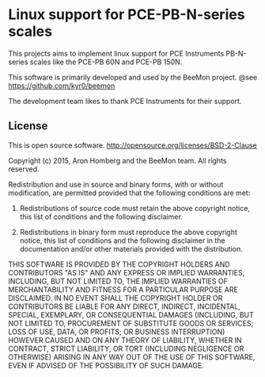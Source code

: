 # Linux support for PCE-PB-N-series scales

This projects aims to implement linux support 
for PCE Instruments PB-N-series scales like the 
PCE-PB 60N and PCE-PB 150N.

This software is primarily developed and used by the BeeMon project.
@see https://github.com/kyr0/beemon

The development team likes to thank PCE Instruments
for their support.

## License

This is open source software.
http://opensource.org/licenses/BSD-2-Clause

Copyright (c) 2015, Aron Homberg and the BeeMon team.
All rights reserved.

Redistribution and use in source and binary forms, with or without modification, are permitted provided that the following conditions are met:

1. Redistributions of source code must retain the above copyright notice, this list of conditions and the following disclaimer.

2. Redistributions in binary form must reproduce the above copyright notice, this list of conditions and the following disclaimer in the documentation and/or other materials provided with the distribution.

THIS SOFTWARE IS PROVIDED BY THE COPYRIGHT HOLDERS AND CONTRIBUTORS "AS IS" AND ANY EXPRESS OR IMPLIED WARRANTIES, INCLUDING, BUT NOT LIMITED TO, THE IMPLIED WARRANTIES OF MERCHANTABILITY AND FITNESS FOR A PARTICULAR PURPOSE ARE DISCLAIMED. IN NO EVENT SHALL THE COPYRIGHT HOLDER OR CONTRIBUTORS BE LIABLE FOR ANY DIRECT, INDIRECT, INCIDENTAL, SPECIAL, EXEMPLARY, OR CONSEQUENTIAL DAMAGES (INCLUDING, BUT NOT LIMITED TO, PROCUREMENT OF SUBSTITUTE GOODS OR SERVICES; LOSS OF USE, DATA, OR PROFITS; OR BUSINESS INTERRUPTION) HOWEVER CAUSED AND ON ANY THEORY OF LIABILITY, WHETHER IN CONTRACT, STRICT LIABILITY, OR TORT (INCLUDING NEGLIGENCE OR OTHERWISE) ARISING IN ANY WAY OUT OF THE USE OF THIS SOFTWARE, EVEN IF ADVISED OF THE POSSIBILITY OF SUCH DAMAGE.